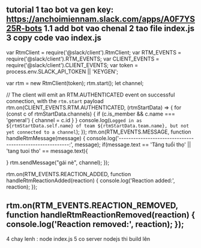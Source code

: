 tutorial
1 tao bot va gen key: https://anchoimiennam.slack.com/apps/A0F7YS25R-bots
1.1 add bot vao chenal
2 tao file index.js
3 copy code vao index.js
-------------------------------------------------------
var RtmClient = require('@slack/client').RtmClient;
var RTM_EVENTS = require('@slack/client').RTM_EVENTS;
var CLIENT_EVENTS = require('@slack/client').CLIENT_EVENTS;
var token = process.env.SLACK_API_TOKEN || 'KEYGEN';

var rtm = new RtmClient(token);
rtm.start();
let channel;

// The client will emit an RTM.AUTHENTICATED event on successful connection, with the `rtm.start` payload
rtm.on(CLIENT_EVENTS.RTM.AUTHENTICATED, (rtmStartData) => {
    for (const c of rtmStartData.channels) {
        if (c.is_member && c.name === 'general') { channel = c.id }
    }
    console.log(`Logged in as ${rtmStartData.self.name} of team ${rtmStartData.team.name}, but not yet connected to a channel`);
});
rtm.on(RTM_EVENTS.MESSAGE, function handleRtmMessage(message) {
  console.log('---------------------------------------------------------:', message);
  if(message.text == 'Tăng tuổi thọ' || 'tang tuoi tho' == message.text){
    
  }
  rtm.sendMessage("gái nè", channel);
});

rtm.on(RTM_EVENTS.REACTION_ADDED, function handleRtmReactionAdded(reaction) {
  console.log('Reaction added:', reaction);
});

rtm.on(RTM_EVENTS.REACTION_REMOVED, function handleRtmReactionRemoved(reaction) {
  console.log('Reaction removed:', reaction);
});
--------------------------------------------------------------------------------------------------------
4 chay lenh : node index.js
5 co server nodejs thi build lên